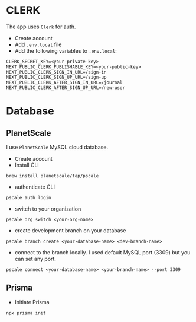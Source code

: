 # CLERK

The app uses `Clerk` for auth.

- Create account
- Add `.env.local` file
- Add the following variables to `.env.local`:

```Console
CLERK_SECRET_KEY=<your-private-key>
NEXT_PUBLIC_CLERK_PUBLISHABLE_KEY=<your-public-key>
NEXT_PUBLIC_CLERK_SIGN_IN_URL=/sign-in
NEXT_PUBLIC_CLERK_SIGN_UP_URL=/sign-up
NEXT_PUBLIC_CLERK_AFTER_SIGN_IN_URL=/journal
NEXT_PUBLIC_CLERK_AFTER_SIGN_UP_URL=/new-user
```

# Database

## PlanetScale

I use `PlanetScale` MySQL cloud database.

- Create account
- Install CLI

```Console
brew install planetscale/tap/pscale
```

- authenticate CLI

```Console
pscale auth login
```

- switch to your organization

```Console
pscale org switch <your-org-name>
```

- create development branch on your database

```Console
pscale branch create <your-database-name> <dev-branch-name>
```

- connect to the branch locally. I used default MySQL port (3309) but you can set any port.

```Console
pscale connect <your-database-name> <your-branch-name> --port 3309
```

## Prisma

- Initiate Prisma

```Console
npx prisma init
```
